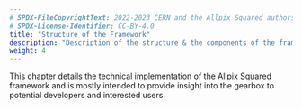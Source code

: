 ```yaml
---
# SPDX-FileCopyrightText: 2022-2023 CERN and the Allpix Squared authors
# SPDX-License-Identifier: CC-BY-4.0
title: "Structure of the Framework"
description: "Description of the structure & the components of the framework."
weight: 4
---
```


This chapter details the technical implementation of the Allpix Squared framework and is mostly intended to provide insight
into the gearbox to potential developers and interested users.
